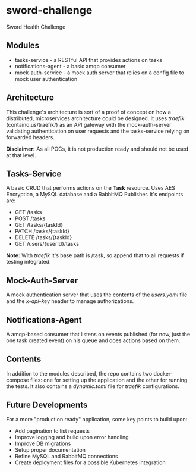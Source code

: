 # sword-challenge
Sword Health Challenge

## Modules
- tasks-service - a RESTful API that provides actions on tasks
- notifications-agent - a basic amqp consumer 
- mock-auth-service - a mock auth server that relies on a config file to mock user authentication

## Architecture
This challenge's architecture is sort of a proof of concept on how a distributed, microservices architecture could be designed. It uses *traefik* (containo.us/traefik/) as an API gateway with the mock-auth-server validating authentication on user requests and the tasks-service relying on forwarded headers.

**Disclaimer:** As all POCs, it is not production ready and should not be used at that level.

## Tasks-Service
A basic CRUD that performs actions on the **Task** resource. Uses AES Encryption, a MySQL database and a RabbitMQ Publisher. It's endpoints are:

 - GET /tasks 
 - POST /tasks
 - GET /tasks/{taskId}
 - PATCH /tasks/{taskId}
 - DELETE /tasks/{taskId}
 - GET /users/{userId}/tasks

**Note:** With *traefik* it's base path is /task, so append that to all requests if testing integrated.

## Mock-Auth-Server
A mock authentication server that uses the contents of the *users.yaml* file and the *x-api-key* header to manage authorizations. 

## Notifications-Agent
A amqp-based consumer that listens on events published (for now, just the one task created event) on his queue and does actions based on them.

## Contents
In addition to the modules described, the repo contains two docker-compose files: one for setting up the application and the other for running the tests. It also contains a *dynamic.toml* file for  *traefik* configurations.

## Future Developments
For a more "production ready" application, some key points to build upon:
 - Add pagination to list requests
 - Improve logging and build upon error handling
 - Improve DB migrations
 - Setup proper documentation
 - Refine MySQL and RabbitMQ connections
 - Create deployment files for a possible Kubernetes integration

